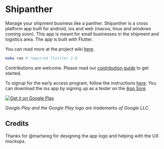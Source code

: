 # Shipanther

Manage your shipment business like a panther. Shipanther is a cross platform app built for android, ios and web (macos, linux and windows coming soon). This app is meant for small businesses in the shipment and logistics area. The app is built with Flutter.

You can read more at the project wiki [here](https://github.com/bigpanther/shipanther/wiki).

```bash
make run # required fluttter 2.0
```

Contributions are welcome. Please read our [contribution guide](./.github/CONTRIBUTING.md) to get started.

To signup for the early access program, follow the instructions [here](https://github.com/bigpanther/shipanther/wiki/Mobile-devices-beta-program-enrollment). You can download the ios app by signing up as a tester on the [App Sore](https://testflight.apple.com/join/NGxZ6OYF)

[![Get it on Google Play](https://play.google.com/intl/en_us/badges/static/images/badges/en_badge_web_generic.png)](https://play.google.com/store/apps/details?id=ca.bigpanther.shipanthertest&pcampaignid=github) 


*Google Play and the Google Play logo are trademarks of Google LLC.*

## Credits

Thanks for @martareg for designing the app logo and helping with the UX mockups.

